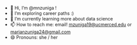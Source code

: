 - 👋 Hi, I’m @mnzuniga !
- 👀 I’m exploring career paths :)
- 🌱 I’m currently learning more about data science
- 📫 How to reach me: email! mzuniga19@ucmerced.edu or marianzuniga24@gmail.com
- 😄 Pronouns: she / her
